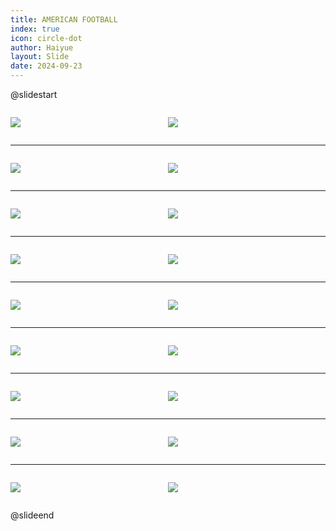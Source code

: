 ```yaml
---
title: AMERICAN FOOTBALL
index: true
icon: circle-dot
author: Haiyue
layout: Slide
date: 2024-09-23
---
```

 
@slidestart

<div style="display:flex">
<div style="flex:1">

![](https://raw.githubusercontent.com/yclord/reading/refs/heads/master/english/Level-Q/AMERICAN%20FOOTBALL/001.webp)
</div>
<div style="flex:1">

![](https://raw.githubusercontent.com/yclord/reading/refs/heads/master/english/Level-Q/AMERICAN%20FOOTBALL/002.webp)
</div>
</div>

---

<div style="display:flex">
<div style="flex:1">

![](https://raw.githubusercontent.com/yclord/reading/refs/heads/master/english/Level-Q/AMERICAN%20FOOTBALL/003.webp)
</div>
<div style="flex:1">

![](https://raw.githubusercontent.com/yclord/reading/refs/heads/master/english/Level-Q/AMERICAN%20FOOTBALL/004.webp)
</div>
</div>

---

<div style="display:flex">
<div style="flex:1">

![](https://raw.githubusercontent.com/yclord/reading/refs/heads/master/english/Level-Q/AMERICAN%20FOOTBALL/005.webp)
</div>
<div style="flex:1">

![](https://raw.githubusercontent.com/yclord/reading/refs/heads/master/english/Level-Q/AMERICAN%20FOOTBALL/006.webp)
</div>
</div>

---

<div style="display:flex">
<div style="flex:1">

![](https://raw.githubusercontent.com/yclord/reading/refs/heads/master/english/Level-Q/AMERICAN%20FOOTBALL/007.webp)
</div>
<div style="flex:1">

![](https://raw.githubusercontent.com/yclord/reading/refs/heads/master/english/Level-Q/AMERICAN%20FOOTBALL/008.webp)
</div>
</div>

---

<div style="display:flex">
<div style="flex:1">

![](https://raw.githubusercontent.com/yclord/reading/refs/heads/master/english/Level-Q/AMERICAN%20FOOTBALL/009.webp)
</div>
<div style="flex:1">

![](https://raw.githubusercontent.com/yclord/reading/refs/heads/master/english/Level-Q/AMERICAN%20FOOTBALL/010.webp)
</div>
</div>

---

<div style="display:flex">
<div style="flex:1">

![](https://raw.githubusercontent.com/yclord/reading/refs/heads/master/english/Level-Q/AMERICAN%20FOOTBALL/011.webp)
</div>
<div style="flex:1">

![](https://raw.githubusercontent.com/yclord/reading/refs/heads/master/english/Level-Q/AMERICAN%20FOOTBALL/012.webp)
</div>
</div>

---

<div style="display:flex">
<div style="flex:1">

![](https://raw.githubusercontent.com/yclord/reading/refs/heads/master/english/Level-Q/AMERICAN%20FOOTBALL/013.webp)
</div>
<div style="flex:1">

![](https://raw.githubusercontent.com/yclord/reading/refs/heads/master/english/Level-Q/AMERICAN%20FOOTBALL/014.webp)
</div>
</div>

---

<div style="display:flex">
<div style="flex:1">

![](https://raw.githubusercontent.com/yclord/reading/refs/heads/master/english/Level-Q/AMERICAN%20FOOTBALL/015.webp)
</div>
<div style="flex:1">

![](https://raw.githubusercontent.com/yclord/reading/refs/heads/master/english/Level-Q/AMERICAN%20FOOTBALL/016.webp)
</div>
</div>

---

<div style="display:flex">
<div style="flex:1">

![](https://raw.githubusercontent.com/yclord/reading/refs/heads/master/english/Level-Q/AMERICAN%20FOOTBALL/017.webp)
</div>
<div style="flex:1">

![](https://raw.githubusercontent.com/yclord/reading/refs/heads/master/english/Level-Q/AMERICAN%20FOOTBALL/018.webp)
</div>
</div>

@slideend